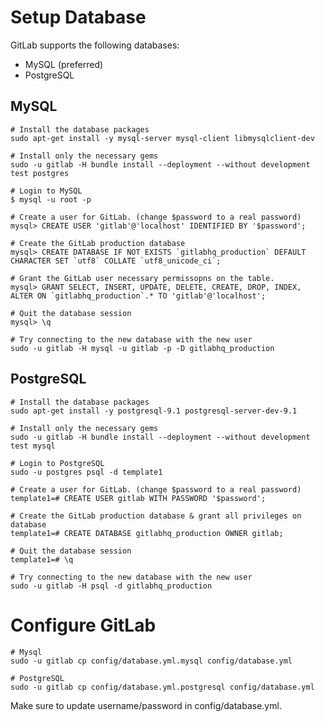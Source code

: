 # Setup Database

GitLab supports the following databases:

* MySQL (preferred)
* PostgreSQL


## MySQL

    # Install the database packages
    sudo apt-get install -y mysql-server mysql-client libmysqlclient-dev

    # Install only the necessary gems
    sudo -u gitlab -H bundle install --deployment --without development test postgres 

    # Login to MySQL
    $ mysql -u root -p

    # Create a user for GitLab. (change $password to a real password)
    mysql> CREATE USER 'gitlab'@'localhost' IDENTIFIED BY '$password';

    # Create the GitLab production database
    mysql> CREATE DATABASE IF NOT EXISTS `gitlabhq_production` DEFAULT CHARACTER SET `utf8` COLLATE `utf8_unicode_ci`;

    # Grant the GitLab user necessary permissopns on the table.
    mysql> GRANT SELECT, INSERT, UPDATE, DELETE, CREATE, DROP, INDEX, ALTER ON `gitlabhq_production`.* TO 'gitlab'@'localhost';

    # Quit the database session
    mysql> \q

    # Try connecting to the new database with the new user
    sudo -u gitlab -H mysql -u gitlab -p -D gitlabhq_production

## PostgreSQL

    # Install the database packages
    sudo apt-get install -y postgresql-9.1 postgresql-server-dev-9.1

    # Install only the necessary gems
    sudo -u gitlab -H bundle install --deployment --without development test mysql

    # Login to PostgreSQL
    sudo -u postgres psql -d template1

    # Create a user for GitLab. (change $password to a real password)
    template1=# CREATE USER gitlab WITH PASSWORD '$password';

    # Create the GitLab production database & grant all privileges on database
    template1=# CREATE DATABASE gitlabhq_production OWNER gitlab;

    # Quit the database session
    template1=# \q

    # Try connecting to the new database with the new user
    sudo -u gitlab -H psql -d gitlabhq_production



# Configure GitLab

    # Mysql
    sudo -u gitlab cp config/database.yml.mysql config/database.yml

    # PostgreSQL
    sudo -u gitlab cp config/database.yml.postgresql config/database.yml

Make sure to update username/password in config/database.yml.
